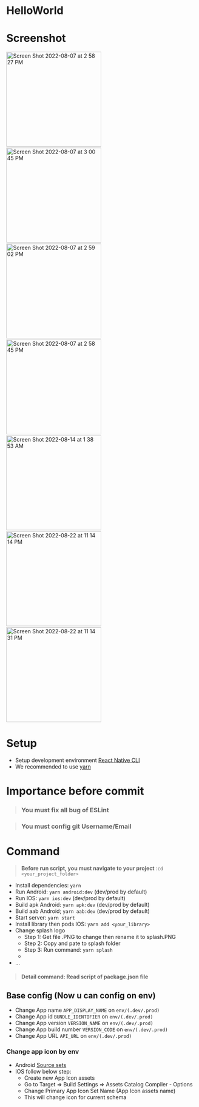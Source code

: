 # HelloWorld

# Screenshot
<img width="250" alt="Screen Shot 2022-08-07 at 2 58 27 PM" src="https://user-images.githubusercontent.com/17329299/183306912-9f80930c-61bb-44f6-b677-5dba4a764d2d.png">&nbsp;&nbsp;<img width="250" alt="Screen Shot 2022-08-07 at 3 00 45 PM" src="https://user-images.githubusercontent.com/17329299/183306914-104cd51e-5369-4612-82cc-e093a0eb7bed.png">&nbsp;&nbsp;<img width="250" alt="Screen Shot 2022-08-07 at 2 59 02 PM" src="https://user-images.githubusercontent.com/17329299/183306916-e8454738-59cf-4428-a729-64c1f6c2bc8e.png">&nbsp;&nbsp;<img width="250" alt="Screen Shot 2022-08-07 at 2 58 45 PM" src="https://user-images.githubusercontent.com/17329299/183306917-f78ebf9f-e79c-4f8b-8ac9-fbd3db2a41b9.png">&nbsp;&nbsp;<img width="250" alt="Screen Shot 2022-08-14 at 1 38 53 AM" src="https://user-images.githubusercontent.com/17329299/184524117-c267e77e-7593-47d1-9cc2-4fbdfce9968d.png">&nbsp;&nbsp;<img width="250" alt="Screen Shot 2022-08-22 at 11 14 14 PM" src="https://user-images.githubusercontent.com/17329299/186061587-94b68efc-61fe-476d-bed4-b3d675508ce0.png">&nbsp;&nbsp;<img width="250" alt="Screen Shot 2022-08-22 at 11 14 31 PM" src="https://user-images.githubusercontent.com/17329299/186061623-a0132e73-3527-4126-a4b6-353a6f828221.png">



# Setup

- Setup development environment [React Native CLI](https://reactnative.dev/docs/environment-setup)
- We recommended to use [yarn](https://classic.yarnpkg.com/en/docs/install/#mac-stable)

# Importance before commit

>### <strong>You must fix all bug of ESLint </strong>

>### <strong>You must config git Username/Email</strong>

# Command

> <strong>Before run script, you must navigate to your project</strong> :``` cd <your_project_folder> ```

- Install dependencies: ``` yarn ```
- Run Android: ``` yarn android:dev ``` (dev/prod by default)
- Run IOS: ``` yarn ios:dev ``` (dev/prod by default)
- Build apk Android: ``` yarn apk:dev ``` (dev/prod by default)
- Build aab Android; ``` yarn aab:dev ``` (dev/prod by default)
- Start server: ``` yarn start ```
- Install library then pods IOS: ``` yarn add <your_library> ```
- Change splash logo
  - Step 1: Get file .PNG to change then rename it to splash.PNG
  - Step 2: Copy and pate to splash folder
  - Step 3: Run command: ``` yarn splash ```
  -
- ...

> #### Detail command: Read script of package.json file

## Base config (Now u can config on env)

- Change App name ``` APP_DISPLAY_NAME ``` on ``` env/(.dev/.prod) ```
- Change App id ``` BUNDLE_IDENTIFIER ``` on ``` env/(.dev/.prod) ```
- Change App version ``` VERSION_NAME ``` on ``` env/(.dev/.prod) ```
- Change App build number ``` VERSION_CODE ``` on ``` env/(.dev/.prod) ```
- Change App URL ``` API_URL ``` on ``` env/(.dev/.prod) ```

### Change app icon by env

- Android [Source sets](https://developer.android.com/studio/build/build-variants#sourcesets)
- IOS follow below step:
  - Create new App Icon assets
  - Go to Target => Build Settings => Assets Catalog Compiler - Options
  - Change Primary App Icon Set Name (App Icon assets name)
  - This will change icon for current schema
